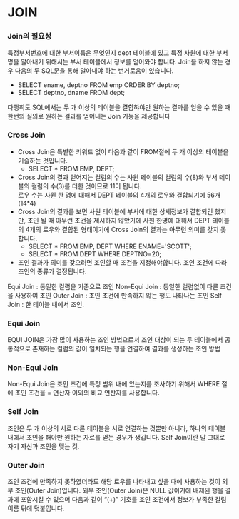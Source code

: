 # JOIN

### Join의 필요성

특정부서번호에 대한 부서이름은 무엇인지 dept 테이블에 있고 특정 사원에 대한 부서명을 알아내기 위해서는 부서 테이블에서 정보를 얻어와야 합니다. Join을 하지 않는 경우 다음의 두 SQL문을 통해 알아내야 하는 번거로움이 있습니다.

- SELECT ename, deptno FROM emp ORDER BY deptno;
- SELECT deptno, dname FROM dept;

다행히도 SQL에서는 두 개 이상의 테이블을 결합햐야만 원하는 결과를 얻을 수 있을 때 한번의 질의로 원하는 결과를 얻어내는 Join 기능을 제공합니다


### Cross Join
- Cross Join은 특별한 키워드 없이 다음과 같이 FROM절에 두 개 이상의 테이블을 기술하는 것입니다.
  - SELECT * FROM EMP, DEPT; 
- Cross Join의 결과 얻어지는 컬럼의 수는 사원 테이블의 컬럼의 수(8)와 부서 테이블의 컬럼의 수(3)를 더한 것이므로 11이 됩니다.  
로우 수는 사원 한 명에 대해서 DEPT 테이블의 4개의 로우와 결합되기에 56개(14*4) 
- Cross Join의 결과를 보면 사원 테이블에 부서에 대한 상세정보가 결합되긴 했지만, 조인 될 때 아무런 조건을 제시하지 않았기에 사원 한명에 대해서 DEPT 테이블의 4개의 로우와 결합된 형태이기에 Cross Join의 결과는 아무런 의미를 갖지 못 합니다.
  - SELECT * FROM EMP, DEPT WHERE ENAME='SCOTT';
  - SELECT * FROM DEPT WHERE DEPTNO=20;
- 조인 결과가 의미를 갖으려면 조인할 때 조건을 지정해야합니다. 조인 조건에 따라 조인의 종류가 결정됩니다.

­Equi Join : 동일한 컬럼을 기준으로 조인
­Non-Equi Join : 동일한 컬럼없이 다른 조건을 사용하여 조인
­Outer Join : 조인 조건에 만족하지 않는 행도 나타나는 조인
­Self Join : 한 테이블 내에서 조인.

 ### Equi Join 
EQUI JOIN은 가장 많이 사용하는 조인 방법으로서 조인 대상이 되는 두 테이블에서 공통적으로 존재하는 컬럼의 값이 일치되는 행을 연결하여 결과를 생성하는 조인 방법 

 ### Non-Equi Join
Non-Equi Join은 조인 조건에 특정 범위 내에 있는지를 조사하기 위해서 WHERE 절에 조인 조건을 = 연산자 이외의 비교 연산자를 사용합니다. 

 ### Self Join
조인은 두 개 이상의 서로 다른 테이블을 서로 연결하는 것뿐만 아니라, 하나의 테이블 내에서 조인을 해야만 원하는 자료를 얻는 경우가 생깁니다. Self Join이란 말 그대로 자기 자신과 조인을 맺는 것. 

 ### Outer Join
조인 조건에 만족하지 못하였더라도 해당 로우를 나타내고 싶을 때에 사용하는 것이 외부 조인(Outer Join)입니다. 외부 조인(Outer Join)은 NULL 값이기에 배제된 행을 결과에 포함시킬 수 있으며 다음과 같이 “(+)” 기호를 조인 조건에서 정보가 부족한 칼럼 이름 뒤에 덧붙입니다. 






